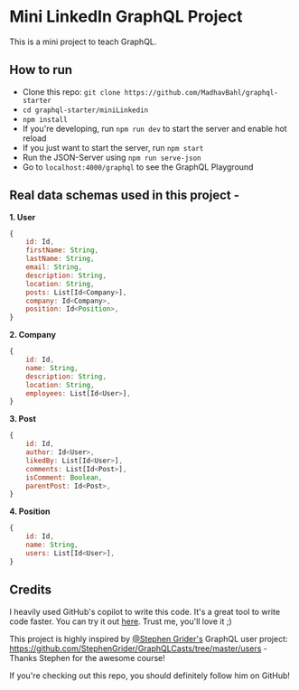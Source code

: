 # Mini LinkedIn GraphQL Project

This is a mini project to teach GraphQL. 

## How to run

- Clone this repo: `git clone https://github.com/MadhavBahl/graphql-starter`
- `cd graphql-starter/miniLinkedin`
- `npm install`
- If you're developing, run `npm run dev` to start the server and enable hot reload
- If you just want to start the server, run `npm start`
- Run the JSON-Server using `npm run serve-json`
- Go to `localhost:4000/graphql` to see the GraphQL Playground

## Real data schemas used in this project - 

**1. User**

```js
{
    id: Id,
    firstName: String,
    lastName: String,
    email: String,
    description: String,
    location: String,
    posts: List[Id<Company>],
    company: Id<Company>,
    position: Id<Position>,
}
```

**2. Company**

```js
{
    id: Id,
    name: String,
    description: String,
    location: String,
    employees: List[Id<User>],
}
```

**3. Post**

```js
{
    id: Id,
    author: Id<User>,
    likedBy: List[Id<User>],
    comments: List[Id<Post>],
    isComment: Boolean,
    parentPost: Id<Post>,
}
```

**4. Position**

```js
{
    id: Id,
    name: String,
    users: List[Id<User>],
}
```

## Credits

I heavily used GitHub's copilot to write this code. It's a great tool to write code faster. You can try it out [here](https://copilot.github.com/). Trust me, you'll love it ;)

This project is highly inspired by [@Stephen Grider's](https://github.com/StephenGrider/) GraphQL user project: https://github.com/StephenGrider/GraphQLCasts/tree/master/users - Thanks Stephen for the awesome course!

If you're checking out this repo, you should definitely follow him on GitHub!

